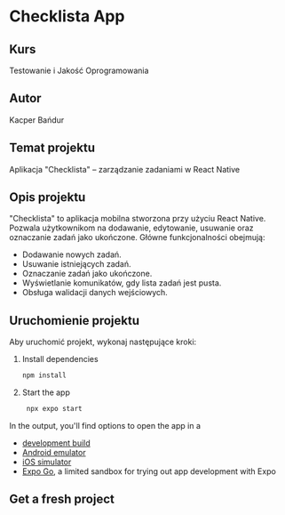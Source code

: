 # Checklista App

## Kurs

Testowanie i Jakość Oprogramowania

## Autor

Kacper Bańdur

## Temat projektu

Aplikacja "Checklista" – zarządzanie zadaniami w React Native

## Opis projektu

"Checklista" to aplikacja mobilna stworzona przy użyciu React Native. Pozwala użytkownikom na dodawanie, edytowanie, usuwanie oraz oznaczanie zadań jako ukończone. Główne funkcjonalności obejmują:

- Dodawanie nowych zadań.
- Usuwanie istniejących zadań.
- Oznaczanie zadań jako ukończone.
- Wyświetlanie komunikatów, gdy lista zadań jest pusta.
- Obsługa walidacji danych wejściowych.

## Uruchomienie projektu

Aby uruchomić projekt, wykonaj następujące kroki:

1. Install dependencies

   ```bash
   npm install
   ```

2. Start the app

   ```bash
    npx expo start
   ```

In the output, you'll find options to open the app in a

- [development build](https://docs.expo.dev/develop/development-builds/introduction/)
- [Android emulator](https://docs.expo.dev/workflow/android-studio-emulator/)
- [iOS simulator](https://docs.expo.dev/workflow/ios-simulator/)
- [Expo Go](https://expo.dev/go), a limited sandbox for trying out app development with Expo

## Get a fresh project
